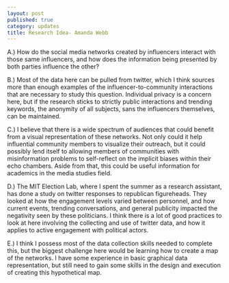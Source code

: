 ```yaml
---
layout: post
published: true
category: updates
title: Research Idea- Amanda Webb
---
```

A.) How do the social media networks created by influencers interact with those same influencers, and how does the information being presented by both parties influence the other?

B.) Most of the data here can be pulled from twitter, which I think sources more than enough examples of the influencer-to-community interactions that are necessary to study this question. Individual privacy is a concern here, but if the research sticks to strictly public interactions and trending keywords, the anonymity of all subjects, sans the influencers themselves, can be maintained.

C.) I believe that there is a wide spectrum of audiences that could benefit from a visual representation of these networks. Not only could it help influential community members to visualize their outreach, but it could possibly lend itself to allowing members of communities with misinformation problems to self-reflect on the implicit biases within their echo chambers. Aside from that, this could be useful information for academics in the media studies field.

D.) The MIT Election Lab, where I spent the summer as a research assistant, has done a study on twitter responses to republican figureheads. They looked at how the engagement levels varied between personnel, and how current events, trending conversations, and general publicity impacted the negativity seen by these politicians. I think there is a lot of good practices to look at here involving the collecting and use of twitter data, and how it applies to active engagement with political actors.

E.) I think I possess most of the data collection skills needed to complete this, but the biggest challenge here would be learning how to create a map of the networks. I have some experience in basic graphical data representation, but still need to gain some skills in the design and execution of creating this hypothetical map.
